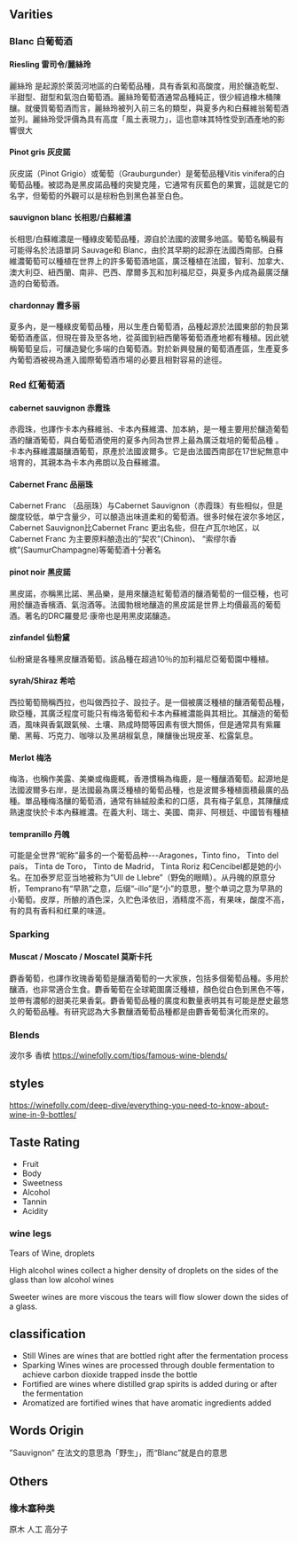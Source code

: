 
## Varities

### Blanc 白葡萄酒
#### Riesling 雷司令/麗絲玲
麗絲玲 是起源於萊茵河地區的白葡萄品種，具有香氣和高酸度，用於釀造乾型、半甜型、甜型和氣泡白葡萄酒。麗絲玲葡萄酒通常品種純正，很少經過橡木桶陳釀。就優質葡萄酒而言，麗絲玲被列入前三名的類型，與夏多內和白蘇維翁葡萄酒並列。麗絲玲受評價為具有高度「風土表現力」，這也意味其特性受到酒產地的影響很大

#### Pinot gris 灰皮諾
灰皮諾（Pinot Grigio）或葡萄（Grauburgunder）是葡萄品種Vitis vinifera的白葡萄品種。被認為是黑皮諾品種的突變克隆，它通常有灰藍色的果實，這就是它的名字，但葡萄的外觀可以是棕粉色到黑色甚至白色。

#### sauvignon blanc 长相思/白蘇維濃
长相思/白蘇維濃是一種綠皮葡萄品種，源自於法國的波爾多地區。葡萄名稱最有可能得名於法語單詞 Sauvage和 Blanc，由於其早期的起源在法國西南部。白蘇維濃葡萄可以種植在世界上的許多葡萄酒地區，廣泛種植在法國，智利、加拿大、澳大利亞、紐西蘭、南非、巴西、摩爾多瓦和加利福尼亞，與夏多內成為最廣泛釀造的白葡萄酒。 

#### chardonnay 霞多丽
夏多內，是一種綠皮葡萄品種，用以生產白葡萄酒，品種起源於法國東部的勃艮第葡萄酒產區，但現在普及至各地，從英國到紐西蘭等葡萄酒產地都有種植。因此號稱葡萄皇后，可釀造變化多端的白葡萄酒。對於新興發展的葡萄酒產區，生產夏多內葡萄酒被視為進入國際葡萄酒市場的必要且相對容易的途徑。

### Red 红葡萄酒

#### cabernet sauvignon 赤霞珠
赤霞珠，也譯作卡本內蘇維翁、卡本內蘇維濃、加本納，是一種主要用於釀造葡萄酒的釀酒葡萄，與白葡萄酒使用的夏多內同為世界上最為廣泛栽培的葡萄品種 。 卡本內蘇維濃屬釀酒葡萄，原產於法國波爾多。它是由法國西南部在17世紀無意中培育的，其親本為卡本內弗朗以及白蘇維濃。

#### Cabernet Franc 品丽珠
Cabernet Franc （品丽珠）与Cabernet Sauvignon（赤霞珠）有些相似，但是酸度较低，单宁含量少，可以酿造出味道柔和的葡萄酒。很多时候在波尔多地区，Cabernet Sauvignon比Cabernet Franc 更出名些，但在卢瓦尔地区，以Cabernet Franc 为主要原料酿造出的“契农”(Chinon)、 “索缪尔香槟”(SaumurChampagne)等葡萄酒十分著名

#### pinot noir 黑皮諾
黑皮諾，亦稱黑比諾、黑品樂，是用來釀造紅葡萄酒的釀酒葡萄的一個亞種，也可用於釀造香檳酒、氣泡酒等。法國勃根地釀造的黑皮諾是世界上均價最高的葡萄酒。著名的DRC羅曼尼·康帝也是用黑皮諾釀造。

#### zinfandel 仙粉黛
仙粉黛是各種黑皮釀酒葡萄。該品種在超過10％的加利福尼亞葡萄園中種植。

#### syrah/Shiraz 希哈
西拉葡萄簡稱西拉，也叫做西拉子、設拉子。是一個被廣泛種植的釀酒葡萄品種，歐亞種，其廣泛程度可能只有梅洛葡萄和卡本內蘇維濃能與其相比。其釀造的葡萄酒，風味與香氣跟氣候、土壤、熟成時間等因素有很大關係，但是通常具有紫羅蘭、黑莓、巧克力、咖啡以及黑胡椒氣息，陳釀後出現皮革、松露氣息。

#### Merlot 梅洛
梅洛，也稱作美露、美樂或梅鹿輒，香港慣稱為梅鹿，是一種釀酒葡萄。起源地是法國波爾多右岸，是法國最為廣泛種植的葡萄品種，也是波爾多種植面積最廣的品種。單品種梅洛釀的葡萄酒，通常有絲絨般柔和的口感，具有梅子氣息，其陳釀成熟速度快於卡本內蘇維濃。在義大利、瑞士、美國、南非、阿根廷、中國皆有種植

#### tempranillo 丹魄
可能是全世界“昵称”最多的一个葡萄品种---Aragones，Tinto fino， Tinto del país， Tinta de Toro， Tinto de Madrid， Tinta Roriz 和Cencibel都是她的小名。在加泰罗尼亚当地被称为“Ull de Llebre”（野兔的眼睛）。从丹魄的原意分析，Temprano有“早熟”之意，后缀“–illo”是“小”的意思，整个单词之意为早熟的小葡萄。皮厚，所酿的酒色深，久贮色泽依旧，酒精度不高，有果味，酸度不高，有的具有香料和红果的味道。

### Sparking
#### Muscat / Moscato / Moscatel 莫斯卡托
麝香葡萄，也譯作玫瑰香葡萄是釀酒葡萄的一大家族，包括多個葡萄品種。多用於釀酒，也非常適合生食。麝香葡萄在全球範圍廣泛種植，顏色從白色到黑色不等，並帶有濃郁的甜美花果香氣。麝香葡萄品種的廣度和數量表明其有可能是歷史最悠久的葡萄品種。有研究認為大多數釀酒葡萄品種都是由麝香葡萄演化而來的。

### Blends
波尔多
香槟
https://winefolly.com/tips/famous-wine-blends/


## styles
https://winefolly.com/deep-dive/everything-you-need-to-know-about-wine-in-9-bottles/

## Taste Rating
+ Fruit
+ Body
+ Sweetness
+ Alcohol
+ Tannin
+ Acidity

### wine legs
Tears of Wine, droplets 

High alcohol wines collect a higher density of droplets on the sides of the glass than low alcohol wines

Sweeter wines are more viscous the tears will flow slower down the sides of a glass.


## classification
+ Still Wines
  are wines that are bottled right after the fermentation process
+ Sparking Wines
  wines are processed through double fermentation to achieve carbon dioxide trapped insde the bottle
+ Fortified
  are wines where distilled grap spirits is added during or after the fermentation
+ Aromatized
  are fortified wines that have aromatic ingredients added


## Words Origin
”Sauvignon” 在法文的意思為「野生」，而“Blanc”就是白的意思

## Others
### 橡木塞种类
原木 人工 高分子